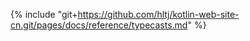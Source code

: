 {% include "git+https://github.com/hltj/kotlin-web-site-cn.git/pages/docs/reference/typecasts.md" %}
